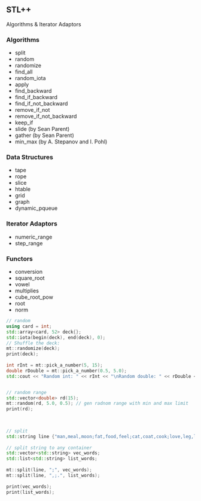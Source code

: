 ## STL++ 
 Algorithms &amp; Iterator Adaptors

### Algorithms

* split
* random
* randomize
* find_all
* random_iota
* apply
* find_backward
* find_if_backward
* find_if_not_backward
* remove_if_not 
* remove_if_not_backward
* keep_if
* slide (by Sean Parent)
* gather (by Sean Parent)
* min_max (by A. Stepanov and I. Pohl)

### Data Structures
* tape
* rope
* slice
* htable
* grid
* graph
* dynamic_pqueue

### Iterator Adaptors
* numeric_range
* step_range

### Functors
* conversion
* square_root
* vowel
* multiplies
* cube_root_pow
* root
* norm


``` cpp
// random
using card = int;
std::array<card, 52> deck{};
std::iota(begin(deck), end(deck), 0);
// Shuffle the deck:
mt::randomize(deck);
print(deck);
	
int rInt = mt::pick_a_number(5, 15);
double rDouble = mt::pick_a_number(0.5, 5.0);
std::cout << "Random int: " << rInt << "\nRandom double: " << rDouble << '\n';


// random range
std::vector<double> rd(15);
mt::random(rd, 5.0, 0.5); // gen radnom range with min and max limit
print(rd);

	
	
// split
std::string line {"man,meal,moon;fat,food,feel;cat,coat,cook;love,leg,lunch"};
	
// split string to any container
std::vector<std::string> vec_words;
std::list<std::string> list_words;
	
mt::split(line, ";", vec_words);
mt::split(line, ",;.", list_words);
	
print(vec_words);
print(list_words);

``` 

